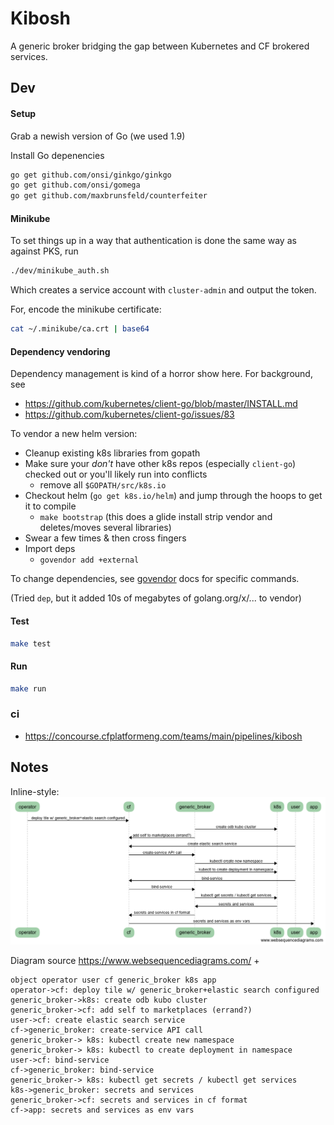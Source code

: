 # Kibosh

A generic broker bridging the gap between Kubernetes and CF brokered services.

## Dev
#### Setup
Grab a newish version of Go (we used 1.9) 

Install Go depenencies
```bash
go get github.com/onsi/ginkgo/ginkgo
go get github.com/onsi/gomega
go get github.com/maxbrunsfeld/counterfeiter
```

#### Minikube
To set things up in a way that authentication is done the same way as against PKS, run 
```bash
./dev/minikube_auth.sh
```

Which creates a service account with `cluster-admin` and output the token.

For, encode the minikube certificate:
```bash
cat ~/.minikube/ca.crt | base64
```

#### Dependency vendoring
Dependency management is kind of a horror show here. For background, see
* https://github.com/kubernetes/client-go/blob/master/INSTALL.md
* https://github.com/kubernetes/client-go/issues/83

To vendor a new helm version:
* Cleanup existing k8s libraries from gopath
* Make sure your *don't* have other k8s repos (especially `client-go`) checked out or you'll likely run into conflicts
    - remove all `$GOPATH/src/k8s.io`
* Checkout helm (`go get k8s.io/helm`) and jump through the hoops to get it to compile
    - `make bootstrap` (this does a glide install strip vendor and deletes/moves several libraries)
* Swear a few times & then cross fingers
* Import deps
    - `govendor add +external`

To change dependencies, see [govendor](https://github.com/kardianos/govendor) docs for specific commands.

(Tried `dep`, but it added 10s of megabytes of golang.org/x/... to vendor)

#### Test
```bash
make test
```

#### Run
```bash
make run
```

### ci
* https://concourse.cfplatformeng.com/teams/main/pipelines/kibosh

## Notes

Inline-style: 
![](SeqDiagram.png)

Diagram source https://www.websequencediagrams.com/ + 
```text
object operator user cf generic_broker k8s app
operator->cf: deploy tile w/ generic_broker+elastic search configured
generic_broker->k8s: create odb kubo cluster
generic_broker->cf: add self to marketplaces (errand?)
user->cf: create elastic search service
cf->generic_broker: create-service API call
generic_broker-> k8s: kubectl create new namespace
generic_broker-> k8s: kubectl to create deployment in namespace
user->cf: bind-service
cf->generic_broker: bind-service
generic_broker-> k8s: kubectl get secrets / kubectl get services
k8s->generic_broker: secrets and services
generic_broker->cf: secrets and services in cf format
cf->app: secrets and services as env vars
```
